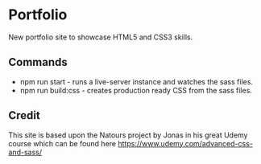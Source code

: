 # Portfolio
New portfolio site to showcase HTML5 and CSS3 skills.

## Commands
- npm run start - runs a live-server instance and watches the sass files.
- npm run build:css - creates production ready CSS from the sass files.

## Credit
This site is based upon the Natours project by Jonas in his great Udemy course which can be found here https://www.udemy.com/advanced-css-and-sass/

